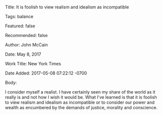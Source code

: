 Title:  It is foolish to view realism and idealism as incompatible

Tags:   balance

Featured: false

Recommended: false

Author: John McCain

Date:   May 8, 2017

Work Title: New York Times

Date Added: 2017-05-08 07:22:12 -0700

Body: 

I consider myself a realist. I have certainly seen my share of the world as it really is and not how I wish it would be. What I've learned is that it is foolish to view realism and idealism as incompatible or to consider our power and wealth as encumbered by the demands of justice, morality and conscience.

